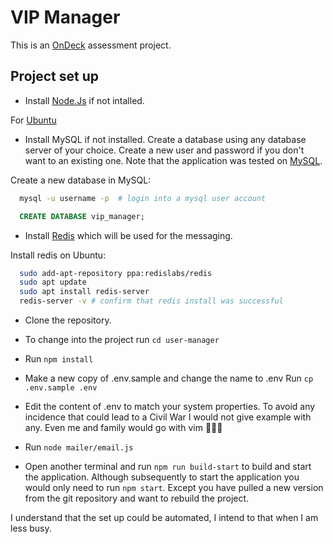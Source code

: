 # VIP Manager

This is an [OnDeck](https://ondeck.com/) assessment project.

## Project set up

- Install [Node.Js](https://nodejs.dev/learn/how-to-install-nodejs) if not intalled.

For [Ubuntu](https://www.digitalocean.com/community/tutorials/how-to-install-node-js-on-ubuntu-20-04)

- Install MySQL if not installed. Create a database using any database server of your choice. Create a new user and password if you don't want to an existing one. Note that the application was tested on [MySQL](https://dev.mysql.com/doc/mysql-getting-started/en/).

Create a new database in MySQL:

```bash
  mysql -u username -p  # login into a mysql user account
```

```sql
  CREATE DATABASE vip_manager;
```

- Install [Redis](https://docs.redis.com/latest/rs/installing-upgrading/) which will be used for the messaging.

Install redis on Ubuntu:

```bash
  sudo add-apt-repository ppa:redislabs/redis
  sudo apt update
  sudo apt install redis-server
  redis-server -v # confirm that redis install was successful
```

- Clone the repository.

- To change into the project run `cd user-manager`

- Run `npm install`

- Make a new copy of .env.sample and change the name to .env Run `cp .env.sample .env`

- Edit the content of .env to match your system properties. To avoid any incidence that could lead to a Civil War I would not give example with any. Even me and family would go with vim 🙅🏾‍♂️

- Run `node mailer/email.js`

- Open another terminal and run `npm run build-start` to build and start the application. Although subsequently to start the application you would only need to run `npm start`. Except you have pulled a new version from the git repository and want to rebuild the project.

I understand that the set up could be automated, I intend to that when I am less busy.

